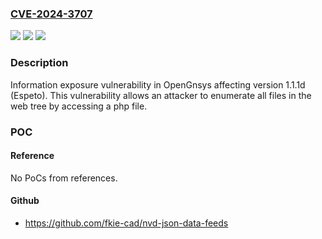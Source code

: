 ### [CVE-2024-3707](https://cve.mitre.org/cgi-bin/cvename.cgi?name=CVE-2024-3707)
![](https://img.shields.io/static/v1?label=Product&message=OpenGnsys&color=blue)
![](https://img.shields.io/static/v1?label=Version&message=%3D%201.1.1d%20&color=brighgreen)
![](https://img.shields.io/static/v1?label=Vulnerability&message=CWE-548%3A%20Exposure%20of%20Information%20Through%20Directory%20Listing&color=brighgreen)

### Description

   Information exposure vulnerability in OpenGnsys affecting version 1.1.1d (Espeto). This vulnerability allows an attacker to enumerate all files in the web tree by accessing a php file.

### POC

#### Reference
No PoCs from references.

#### Github
- https://github.com/fkie-cad/nvd-json-data-feeds

